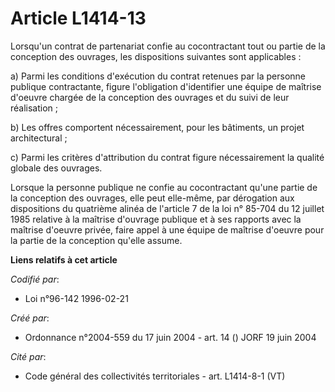 # Article L1414-13

Lorsqu'un contrat de partenariat confie au cocontractant tout ou partie de la conception des ouvrages, les dispositions
suivantes sont applicables :

a) Parmi les conditions d'exécution du contrat retenues par la personne publique contractante, figure l'obligation
d'identifier une équipe de maîtrise d'oeuvre chargée de la conception des ouvrages et du suivi de leur réalisation ;

b) Les offres comportent nécessairement, pour les bâtiments, un projet architectural ;

c) Parmi les critères d'attribution du contrat figure nécessairement la qualité globale des ouvrages.

Lorsque la personne publique ne confie au cocontractant qu'une partie de la conception des ouvrages, elle peut elle-même, par
dérogation aux dispositions du quatrième alinéa de l'article 7 de la loi n° 85-704 du 12 juillet 1985 relative à la maîtrise
d'ouvrage publique et à ses rapports avec la maîtrise d'oeuvre privée, faire appel à une équipe de maîtrise d'oeuvre pour la
partie de la conception qu'elle assume.

**Liens relatifs à cet article**

_Codifié par_:

  - Loi n°96-142 1996-02-21

_Créé par_:

  - Ordonnance n°2004-559 du 17 juin 2004 - art. 14 () JORF 19 juin 2004

_Cité par_:

  - Code général des collectivités territoriales - art. L1414-8-1 (VT)

